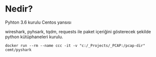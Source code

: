 # Nedir?
Pyhton 3.6 kurulu Centos yansısı

wireshark, pyhsark, tqdm, requests ile paket içeriğini gösterecek şekilde python kütüphaneleri kurulu.

```shell
docker run --rm --name ccc -it -v "c:/_Projects/_PCAP:/pcap-dir" cemt/pyshark
```